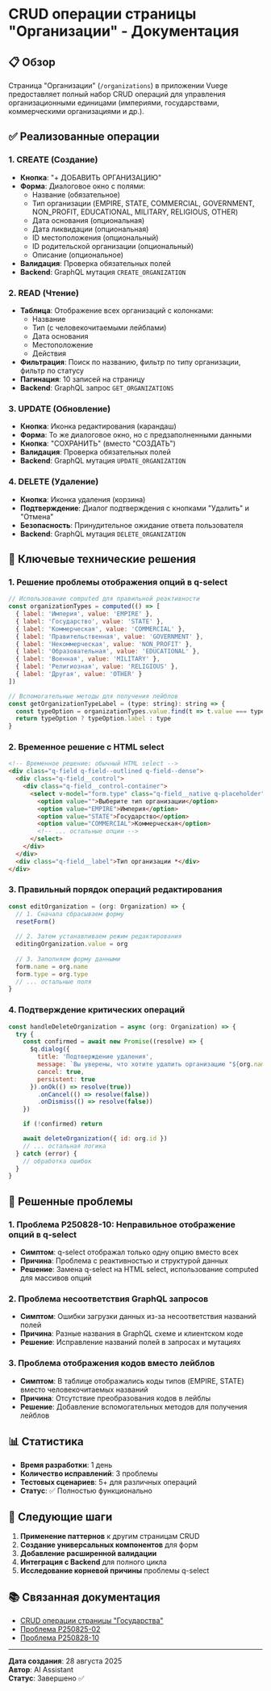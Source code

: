 # CRUD операции страницы "Организации" - Документация

## 📋 Обзор

Страница "Организации" (`/organizations`) в приложении Vuege предоставляет полный набор CRUD операций для управления организационными единицами (империями, государствами, коммерческими организациями и др.).

## ✅ Реализованные операции

### 1. **CREATE (Создание)**
- **Кнопка**: "+ ДОБАВИТЬ ОРГАНИЗАЦИЮ"
- **Форма**: Диалоговое окно с полями:
  - Название (обязательное)
  - Тип организации (EMPIRE, STATE, COMMERCIAL, GOVERNMENT, NON_PROFIT, EDUCATIONAL, MILITARY, RELIGIOUS, OTHER)
  - Дата основания (опциональная)
  - Дата ликвидации (опциональная)
  - ID местоположения (опциональный)
  - ID родительской организации (опциональный)
  - Описание (опциональное)
- **Валидация**: Проверка обязательных полей
- **Backend**: GraphQL мутация `CREATE_ORGANIZATION`

### 2. **READ (Чтение)**
- **Таблица**: Отображение всех организаций с колонками:
  - Название
  - Тип (с человекочитаемыми лейблами)
  - Дата основания
  - Местоположение
  - Действия
- **Фильтрация**: Поиск по названию, фильтр по типу организации, фильтр по статусу
- **Пагинация**: 10 записей на страницу
- **Backend**: GraphQL запрос `GET_ORGANIZATIONS`

### 3. **UPDATE (Обновление)**
- **Кнопка**: Иконка редактирования (карандаш)
- **Форма**: То же диалоговое окно, но с предзаполненными данными
- **Кнопка**: "СОХРАНИТЬ" (вместо "СОЗДАТЬ")
- **Валидация**: Проверка обязательных полей
- **Backend**: GraphQL мутация `UPDATE_ORGANIZATION`

### 4. **DELETE (Удаление)**
- **Кнопка**: Иконка удаления (корзина)
- **Подтверждение**: Диалог подтверждения с кнопками "Удалить" и "Отмена"
- **Безопасность**: Принудительное ожидание ответа пользователя
- **Backend**: GraphQL мутация `DELETE_ORGANIZATION`

## 🔧 Ключевые технические решения

### 1. **Решение проблемы отображения опций в q-select**
```javascript
// Использование computed для правильной реактивности
const organizationTypes = computed(() => [
  { label: 'Империя', value: 'EMPIRE' },
  { label: 'Государство', value: 'STATE' },
  { label: 'Коммерческая', value: 'COMMERCIAL' },
  { label: 'Правительственная', value: 'GOVERNMENT' },
  { label: 'Некоммерческая', value: 'NON_PROFIT' },
  { label: 'Образовательная', value: 'EDUCATIONAL' },
  { label: 'Военная', value: 'MILITARY' },
  { label: 'Религиозная', value: 'RELIGIOUS' },
  { label: 'Другая', value: 'OTHER' }
])

// Вспомогательные методы для получения лейблов
const getOrganizationTypeLabel = (type: string): string => {
  const typeOption = organizationTypes.value.find(t => t.value === type)
  return typeOption ? typeOption.label : type
}
```

### 2. **Временное решение с HTML select**
```html
<!-- Временное решение: обычный HTML select -->
<div class="q-field q-field--outlined q-field--dense">
  <div class="q-field__control">
    <div class="q-field__control-container">
      <select v-model="form.type" class="q-field__native q-placeholder">
        <option value="">Выберите тип организации</option>
        <option value="EMPIRE">Империя</option>
        <option value="STATE">Государство</option>
        <option value="COMMERCIAL">Коммерческая</option>
        <!-- ... остальные опции -->
      </select>
    </div>
  </div>
  <div class="q-field__label">Тип организации *</div>
</div>
```

### 3. **Правильный порядок операций редактирования**
```javascript
const editOrganization = (org: Organization) => {
  // 1. Сначала сбрасываем форму
  resetForm()
  
  // 2. Затем устанавливаем режим редактирования
  editingOrganization.value = org
  
  // 3. Заполняем форму данными
  form.name = org.name
  form.type = org.type
  // ... остальные поля
}
```

### 4. **Подтверждение критических операций**
```javascript
const handleDeleteOrganization = async (org: Organization) => {
  try {
    const confirmed = await new Promise((resolve) => {
      $q.dialog({
        title: 'Подтверждение удаления',
        message: `Вы уверены, что хотите удалить организацию "${org.name}"?`,
        cancel: true,
        persistent: true
      }).onOk(() => resolve(true))
        .onCancel(() => resolve(false))
        .onDismiss(() => resolve(false))
    })

    if (!confirmed) return

    await deleteOrganization({ id: org.id })
    // ... остальная логика
  } catch (error) {
    // обработка ошибок
  }
}
```

## 🎯 Решенные проблемы

### 1. **Проблема P250828-10: Неправильное отображение опций в q-select**
- **Симптом**: q-select отображал только одну опцию вместо всех
- **Причина**: Проблема с реактивностью и структурой данных
- **Решение**: Замена q-select на HTML select, использование computed для массивов опций

### 2. **Проблема несоответствия GraphQL запросов**
- **Симптом**: Ошибки загрузки данных из-за несоответствия названий полей
- **Причина**: Разные названия в GraphQL схеме и клиентском коде
- **Решение**: Исправление названий полей в запросах и мутациях

### 3. **Проблема отображения кодов вместо лейблов**
- **Симптом**: В таблице отображались коды типов (EMPIRE, STATE) вместо человекочитаемых названий
- **Причина**: Отсутствие преобразования кодов в лейблы
- **Решение**: Добавление вспомогательных методов для получения лейблов

## 📊 Статистика

- **Время разработки**: 1 день
- **Количество исправлений**: 3 проблемы
- **Тестовых сценариев**: 5+ для различных операций
- **Статус**: ✅ Полностью функционально

## 🔄 Следующие шаги

1. **Применение паттернов** к другим страницам CRUD
2. **Создание универсальных компонентов** для форм
3. **Добавление расширенной валидации**
4. **Интеграция с Backend** для полного цикла
5. **Исследование корневой причины** проблемы q-select

## 📚 Связанная документация

- [CRUD операции страницы "Государства"](./crud-operations-states.md)
- [Проблема P250825-02](../main/problems.md#p250825-02---проблема-отображения-опций-в-q-select-компоненте)
- [Проблема P250828-10](../main/problems.md#p250828-10---проблема-отображения-опций-в-q-select-компоненте-страницы-организаций)

---

**Дата создания**: 28 августа 2025  
**Автор**: AI Assistant  
**Статус**: Завершено ✅